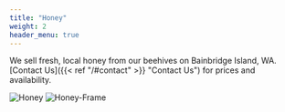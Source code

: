 ```yaml
---
title: "Honey"
weight: 2
header_menu: true
---
```


We sell fresh, local honey from our beehives on Bainbridge Island, WA. [Contact Us]({{< ref "/#contact" >}} "Contact Us") for prices and availability.

![Honey](images/honey.jpg)
![Honey-Frame](images/honey-frame.jpg)



